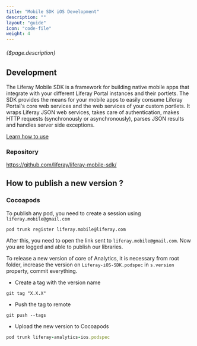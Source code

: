 ```yaml
---
title: "Mobile SDK iOS Development"
description: ""
layout: "guide"
icon: "code-file"
weight: 4
---
```


###### {$page.description}

<article id="1">


## Development
The Liferay Mobile SDK is a framework for building native mobile apps that integrate with your different Liferay Portal instances and their portlets. The SDK provides the means for your mobile apps to easily consume Liferay Portal's core web services and the web services of your custom portlets. It wraps Liferay JSON web services, takes care of authentication, makes HTTP requests (synchronously or asynchronously), parses JSON results and handles server side exceptions.

[Learn how to use](https://dev.liferay.com/develop/tutorials/-/knowledge_base/7-0/mobile-sdk)

### Repository
<https://github.com/liferay/liferay-mobile-sdk/>
</article>
<article id="2">


## How to publish a new version ?
### Cocoapods
To publish any pod, you need to create a session using ```liferay.mobile@gmail.com```
```
pod trunk register liferay.mobile@liferay.com
```
After this, you need to open the link sent to ```liferay.mobile@gmail.com```. Now you are logged and able to publish our libraries.

To release a new version of core of Analytics, it is necessary from root folder, increase the version on ```Liferay-iOS-SDK.podspec``` in ```s.version``` property, commit everything.

- Create a tag with the version name
```
git tag "X.X.X"
```
- Push the tag to remote
```
git push --tags
```
- Upload the new version to Cocoapods
```ruby
pod trunk liferay-analytics-ios.podspec
```
</article>